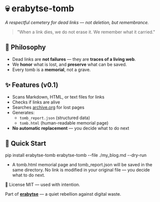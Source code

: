 # 💀 erabytse-tomb  
*A respectful cemetery for dead links — not deletion, but remembrance.*

> "When a link dies, we do not erase it. We remember what it carried."

## 🌿 Philosophy
- Dead links are **not failures** — they are **traces of a living web**.  
- We **honor** what is lost, and **preserve** what can be saved.  
- Every tomb is a **memorial**, not a grave.

## ✨ Features (v0.1)
- Scans Markdown, HTML, or text files for links  
- Checks if links are alive  
- Searches [archive.org](https://archive.org) for lost pages  
- Generates:
  - `tomb_report.json` (structured data)
  - `tomb.html` (human-readable memorial page)
- **No automatic replacement** — you decide what to do next

## 🚀 Quick Start

pip install erabytse-tomb
erabytse-tomb --file ./my_blog.md --dry-run
* A tomb.html memorial page and tomb_report.json will be saved in the same directory.
  No link is modified in your original file — you decide what to do next.
  
📜 License
MIT — used with intention.


Part of **[erabytse](https://erabytse.github.io)** — a quiet rebellion against digital waste.

